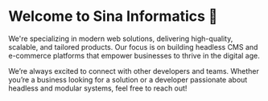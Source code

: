 # Welcome to Sina Informatics 🚀

We're specializing in modern web solutions, delivering high-quality, scalable, and tailored products. Our focus is on building headless CMS and e-commerce platforms that empower businesses to thrive in the digital age.

We’re always excited to connect with other developers and teams. Whether you’re a business looking for a solution or a developer passionate about headless and modular systems, feel free to reach out!
